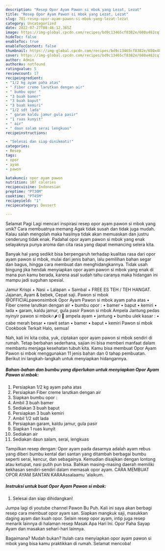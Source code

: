 ```yaml
---
description: "Resep Opor Ayam Pawon si mbok yang Lezat, Lezat"
title: "Resep Opor Ayam Pawon si mbok yang Lezat, Lezat"
slug: 701-resep-opor-ayam-pawon-si-mbok-yang-lezat-lezat
category: Uncategorized
date: 2022-07-27T08:46:12.365Z
image: https://img-global.cpcdn.com/recipes/bd9c13465cf8382e/680x482cq70/opor-ayam-pawon-si-mbok-foto-resep-utama.jpg
hideToc: false
enableToc: true
enableTocContent: false
thumbnail: https://img-global.cpcdn.com/recipes/bd9c13465cf8382e/680x482cq70/opor-ayam-pawon-si-mbok-foto-resep-utama.jpg
cover: https://img-global.cpcdn.com/recipes/bd9c13465cf8382e/680x482cq70/opor-ayam-pawon-si-mbok-foto-resep-utama.jpg
author: Admin
authorAv: notfound
ratingvalue: 5
reviewcount: 17
recipeingredient:
- "1/2 kg ayam paha atas"
- " Fiber creme larutkan dengan air"
- " bumbu opor "
- "3 buah bamer"
- "3 buah baput"
- "3 buah kemiri"
- "1/2 sdt lada"
- " garam kaldu jamur gula pasir"
- "1 ruas kunyit"
- " air"
- " daun salam serai lengkuas"
recipeinstructions:

- "Selesai dan siap dinikmati!"
categories:
- Resep
tags:
- opor
- ayam
- pawon

katakunci: opor ayam pawon 
nutrition: 107 calories
recipecuisine: Indonesian
preptime: "PT30M"
cooktime: "PT45M"
recipeyield: "1"
recipecategory: Dessert

---
```



Selamat Pagi Lagi mencari inspirasi resep opor ayam pawon si mbok yang unik? Cara membuatnya memang Agak tidak susah dan tidak juga mudah. Kalau salah mengolah maka hasilnya tidak akan memuaskan dan justru cenderung tidak enak. Padahal opor ayam pawon si mbok yang enak selayaknya punya aroma dan cita rasa yang dapat memancing selera kita.


Banyak hal yang sedikit bisa berpengaruh terhadap kualitas rasa dari opor ayam pawon si mbok, mulai dari jenis bahan, lalu pemilihan bahan segar dan bagus, hingga cara membuat dan menghidangkannya. Tidak usah bingung jika hendak menyiapkan opor ayam pawon si mbok yang enak di mana pun kamu berada, karena asal sudah tahu caranya maka hidangan ini mampu jadi suguhan spesial.

Jamur Krispi + Nasi + Lalapan + Sambal + FREE ES TEH / TEH HANGAT. Jajanan, Ayam &amp; bebek, Cepat saji. Pawon si mbok @OFFICIALpawonsimbok Opor Ayam Pawon si mbok ayam paha atas • Fiber creme larutkan dengan air • bumbu opor : • bamer • baput • kemiri • lada • garam, kaldu jamur, gula pasir Pawon si mbok Ampela Jantung pedas nyinyir pawon si mbok🔥🌶🫑🍅 ampela ayam • jantung • bumbu ulek kasar : • cabe merah besar • rawit setan • bamer • baput • kemiri Pawon si mbok Cookbook Terkait Halo, semua!


Nah, kali ini kita coba, yuk, ciptakan opor ayam pawon si mbok sendiri di rumah. Tetap berbahan sederhana, sajian ini bisa memberi manfaat dalam membantu menjaga kesehatan tubuh kita. Kamu bisa membuat Opor Ayam Pawon si mbok menggunakan 11 jenis bahan dan 0 tahap pembuatan. Berikut ini langkah-langkah untuk menyiapkan hidangannya.

<!--inarticleads1-->

##### Bahan-bahan dan bumbu yang diperlukan untuk menyiapkan Opor Ayam Pawon si mbok:

1. Persiapkan 1/2 kg ayam paha atas
1. Persiapkan  Fiber creme larutkan dengan air
1. Siapkan  bumbu opor :
1. Ambil 3 buah bamer
1. Sediakan 3 buah baput
1. Persiapkan 3 buah kemiri
1. Ambil 1/2 sdt lada
1. Persiapkan  garam, kaldu jamur, gula pasir
1. Siapkan 1 ruas kunyit
1. Sediakan  air
1. Sediakan  daun salam, serai, lengkuas


Tampilkan resep dengan: Opor ayam pada dasarnya adalah ayam rebus yang diberi bumbu kental dari santan yang ditambah berbagai bumbu seperti serai, kencur, dan sebagainya. Kemudian disajikan dengan lontong atau ketupat, nasi putih pun bisa. Bahkan masing-masing daerah memiliki kekhasan sendiri-sendiri dalam memasak opor ayam. CARA MEMBUAT OPOR AYAM SANTAN KARAAssalaamu &#39;alaikum. 

<!--inarticleads2-->

##### Instruksi untuk buat Opor Ayam Pawon si mbok:


1. Selesai dan siap dihidangkan!

Jumpa lagi di youtube channel Pawon Bu Puh. Kali ini saya akan berbagi resep cara membuat opor ayam san. Siapkan mangkuk saji, masukkan daging ayam dan kuah opor. Selain resep opor ayam, intip juga resep menarik lainnya di halaman resep Masak Apa Hari Ini. Opor Paha Sayap Ayam dan masakan sehari-hari lainnya. 

Bagaimana? Mudah bukan? Itulah cara menyiapkan opor ayam pawon si mbok yang bisa kamu praktikkan di rumah. Selamat mencoba!

